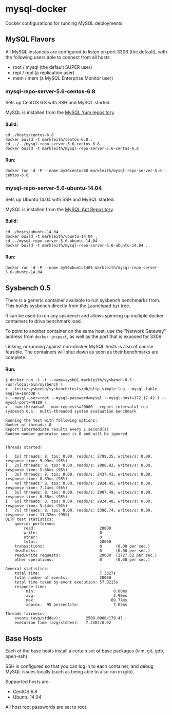 mysql-docker
============

Docker configurations for running MySQL deployments.

## MySQL Flavors

All MySQL instances are configured to listen on port 3306 (the default), with the following users able to connect from all hosts:

* root / mysql (the default SUPER user)
* repl / repl (a replication user)
* mem / mem (a MySQL Enterprise Monitor user)

### mysql-repo-server-5.6-centos-6.8

Sets up CentOS 6.8 with SSH and MySQL started.

MySQL is installed from the [MySQL Yum repository](http://dev.mysql.com/downloads/repo/yum/).

#### Build:

```
cd ./hosts/centos-6.8
docker build -t markleith/centos-6.8 .
cd ../../mysql-repo-server-5.6-centos-6.8
docker build -t markleith/mysql-repo-server-5.6-centos-6.8 .
```

#### Run:
```
docker run -d -P --name my56centos68 markleith/mysql-repo-server-5.6-centos-6.8
```

### mysql-repo-server-5.6-ubuntu-14.04

Sets up Ubuntu 14.04 with SSH and MySQL started.

MySQL is installed from the [MySQL Apt Repository](http://dev.mysql.com/downloads/repo/apt/).

#### Build:

```
cd ./hosts/ubuntu-14.04
docker build -t markleith/ubuntu-14.04 .
cd ../mysql-repo-server-5.6-ubuntu-14.04
docker build -t markleith/mysql-repo-server-5.6-ubuntu-14.04 .
```

#### Run:
```
docker run -d -P --name my56ubuntu1404 markleith/mysql-repo-server-5.6-ubuntu-14.04
```

## Sysbench 0.5

There is a generic container available to run sysbench benchmarks from. This builds sysbench directly from the Launchpad bzr tree.

It can be used to run any sysbench and allows spinning up multiple docker containers to drive benchmark load.

To point to another container on the same host, use the "Network Gateway" address from `docker inspect`, as well as the port that is exposed for 3306.

Linking, or running against non-docker MySQL hosts is also of course feasible. The containers will shut down as soon as their benchmarks are complete.

#### Run:

```
$ docker run -i -t --name=sysb01 markleith/sysbench-0.5 /usr/local/bin/sysbench \
> --test=/sysbench/sysbench/tests/db/oltp_simple.lua --mysql-table-engine=InnoDB \
> --mysql-user=root --mysql-password=mysql --mysql-host=172.17.42.1 --mysql-port=49189 \
> --num-threads=8 --max-requests=20000 --report-interval=1 run
sysbench 0.5:  multi-threaded system evaluation benchmark

Running the test with following options:
Number of threads: 8
Report intermediate results every 1 second(s)
Random number generator seed is 0 and will be ignored


Threads started!

[   1s] threads: 8, tps: 0.00, reads/s: 2799.35, writes/s: 0.00, response time: 5.99ms (95%)
[   2s] threads: 8, tps: 0.00, reads/s: 2808.92, writes/s: 0.00, response time: 5.66ms (95%)
[   3s] threads: 8, tps: 0.00, reads/s: 2437.41, writes/s: 0.00, response time: 8.89ms (95%)
[   4s] threads: 8, tps: 0.00, reads/s: 2824.45, writes/s: 0.00, response time: 7.14ms (95%)
[   5s] threads: 8, tps: 0.00, reads/s: 2907.49, writes/s: 0.00, response time: 6.58ms (95%)
[   6s] threads: 8, tps: 0.00, reads/s: 2924.48, writes/s: 0.00, response time: 5.54ms (95%)
[   7s] threads: 8, tps: 0.00, reads/s: 2396.74, writes/s: 0.00, response time: 11.32ms (95%)
OLTP test statistics:
    queries performed:
        read:                            20000
        write:                           0
        other:                           0
        total:                           20000
    transactions:                        0      (0.00 per sec.)
    deadlocks:                           0      (0.00 per sec.)
    read/write requests:                 20000  (2727.52 per sec.)
    other operations:                    0      (0.00 per sec.)

General statistics:
    total time:                          7.3327s
    total number of events:              20000
    total time taken by event execution: 57.9213s
    response time:
         min:                                  0.00ms
         avg:                                  2.90ms
         max:                                 69.77ms
         approx.  95 percentile:               7.02ms

Threads fairness:
    events (avg/stddev):           2500.0000/179.43
    execution time (avg/stddev):   7.2402/0.02
```


## Base Hosts

Each of the base hosts install a certain set of base packages (vim, git, gdb, open-ssh). 

SSH is configured so that you can log in to each container, and debug MySQL issues locally (such as being able to also run in gdb).

Supported hosts are:

* CentOS 6.8
* Ubuntu 14.04

All host root passwords are set to root.
